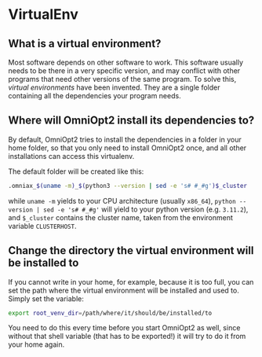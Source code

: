 # VirtualEnv

<!-- What are Virtual Environments and how OmniOpt2 uses them -->

## What is a virtual environment?

Most software depends on other software to work. This software usually needs to be there in a very specific version, and may conflict with other programs that need other versions of the same program. To solve this, *virtual environments* have been invented. They are a single folder containing all the dependencies your program needs.

## Where will OmniOpt2 install its dependencies to?

By default, OmniOpt2 tries to install the dependencies in a folder in your home folder, so that you only need to install OmniOpt2 once, and all other installations can access this virtualenv.

The default folder will be created like this:

```bash
.omniax_$(uname -m)_$(python3 --version | sed -e 's# #_#g')$_cluster
```

while `uname -m` yields to your CPU architecture (usually `x86_64`),
`python --version | sed -e 's# #_#g'` will yield to your python version (e.g. `3.11.2`), and `$_cluster` contains the cluster name, taken from the environment variable `CLUSTERHOST`.

## Change the directory the virtual environment will be installed to

If you cannot write in your home, for example, because it is too full, you can set the path where the virtual environment will be installed and used to. Simply set the variable:

```bash
export root_venv_dir=/path/where/it/should/be/installed/to
```

You need to do this every time before you start OmniOpt2 as well, since without that shell variable (that has to be exported!) it will try to do it from your home again.
